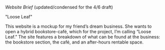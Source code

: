 *Website Brief*
(updated/condensed for the 4/6 draft)

"Loose Leaf"

This website is a mockup for my friend’s dream business. She wants to open a hybrid bookstore-café, which for the project, I’m calling “Loose Leaf.” The site features a breakdown of what can be found at the business: the bookstore section, the café, and an after-hours rentable space.
